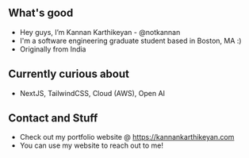 ## What's good
- Hey guys, I’m Kannan Karthikeyan - @notkannan 
- I'm a software engineering graduate student based in Boston, MA :)
- Originally from India
  
## Currently curious about
- NextJS, TailwindCSS, Cloud (AWS), Open AI

## Contact and Stuff
- Check out my portfolio website @ https://kannankarthikeyan.com
- You can use my website to reach out to me!

<!---
notkannan/notkannan is a ✨ special ✨ repository because its `README.md` (this file) appears on your GitHub profile.
You can click the Preview link to take a look at your changes.
--->
